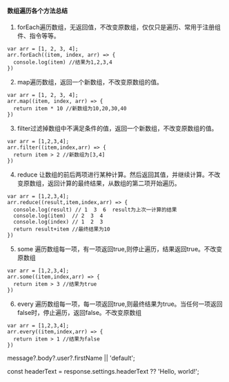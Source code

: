 #### 数组遍历各个方法总结

1. forEach遍历数组，无返回值，不改变原数组，仅仅只是遍历、常用于注册组件、指令等等。

```ecmascript 6
var arr = [1, 2, 3, 4];
arr.forEach((item, index, arr) => {
  console.log(item) //结果为1,2,3,4
})
```

2. map遍历数组，返回一个新数组，不改变原数组的值。
```ecmascript 6
var arr = [1, 2, 3, 4];
arr.map((item, index, arr) => {
  return item * 10 //新数组为10,20,30,40
})
```

3. filter过滤掉数组中不满足条件的值，返回一个新数组，不改变原数组的值。
```ecmascript 6
var arr = [1,2,3,4];
arr.filter((item,index,arr) => {
  return item > 2 //新数组为[3,4]
})
```

4. reduce 让数组的前后两项进行某种计算。然后返回其值，并继续计算。不改变原数组，返回计算的最终结果，从数组的第二项开始遍历。
```ecmascript 6
var arr = [1,2,3,4];
arr.reduce((result,item,index,arr) => {
  console.log(result) // 1  3  6  result为上次一计算的结果
  console.log(item)  // 2  3  4
  console.log(index) // 1  2  3
  return result+item //最终结果为10
})
```

5. some 遍历数组每一项，有一项返回true,则停止遍历，结果返回true。不改变原数组
```ecmascript 6
var arr = [1,2,3,4];
arr.some((item,index,arr) => {
  return item > 3 //结果为true
})
```

6. every 遍历数组每一项，每一项返回true,则最终结果为true。当任何一项返回false时，停止遍历，返回false。不改变原数组
```ecmascript 6
var arr = [1,2,3,4];
arr.every((item,index,arr) => {
  return item > 1 //结果为false
})
```

[comment]: <> (链式判断运算符 ?.)
message?.body?.user?.firstName || 'default';

[comment]: <> (Null 判断运算符 ??  必须加入表明优先级的括号)
const headerText = response.settings.headerText ?? 'Hello, world!';
